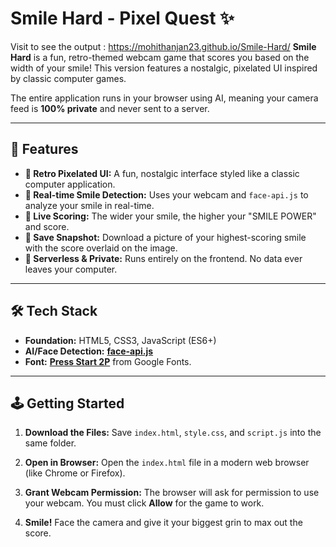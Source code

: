 # Smile Hard - Pixel Quest ✨

Visit to see the output : https://mohithanjan23.github.io/Smile-Hard/
**Smile Hard** is a fun, retro-themed webcam game that scores you based on the width of your smile! This version features a nostalgic, pixelated UI inspired by classic computer games.

The entire application runs in your browser using AI, meaning your camera feed is **100% private** and never sent to a server.

---
## 🚀 Features

* **👾 Retro Pixelated UI:** A fun, nostalgic interface styled like a classic computer application.
* **🤖 Real-time Smile Detection:** Uses your webcam and `face-api.js` to analyze your smile in real-time.
* **💯 Live Scoring:** The wider your smile, the higher your "SMILE POWER" and score.
* **📸 Save Snapshot:** Download a picture of your highest-scoring smile with the score overlaid on the image.
* **🚀 Serverless & Private:** Runs entirely on the frontend. No data ever leaves your computer.

---
## 🛠️ Tech Stack

* **Foundation:** HTML5, CSS3, JavaScript (ES6+)
* **AI/Face Detection:** **[face-api.js](https://github.com/justadudewhohacks/face-api.js/)**
* **Font:** **[Press Start 2P](https://fonts.google.com/specimen/Press+Start+2P)** from Google Fonts.

---
## 🕹️ Getting Started

1.  **Download the Files:** Save `index.html`, `style.css`, and `script.js` into the same folder.
2.  **Open in Browser:** Open the `index.html` file in a modern web browser (like Chrome or Firefox).
3.  **Grant Webcam Permission:** The browser will ask for permission to use your webcam. You must click **Allow** for the game to work.

4.  **Smile!** Face the camera and give it your biggest grin to max out the score.
